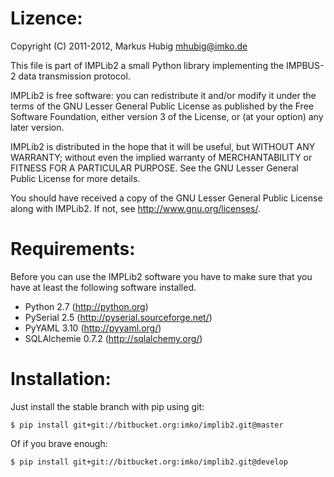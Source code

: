 Lizence:
========

Copyright (C) 2011-2012, Markus Hubig <mhubig@imko.de>

This file is part of IMPLib2 a small Python library implementing
the IMPBUS-2 data transmission protocol.

IMPLib2 is free software: you can redistribute it and/or modify
it under the terms of the GNU Lesser General Public License as
published by the Free Software Foundation, either version 3 of
the License, or (at your option) any later version.

IMPLib2 is distributed in the hope that it will be useful,
but WITHOUT ANY WARRANTY; without even the implied warranty of
MERCHANTABILITY or FITNESS FOR A PARTICULAR PURPOSE. See the
GNU Lesser General Public License for more details.

You should have received a copy of the GNU Lesser General Public
License along with IMPLib2. If not, see <http://www.gnu.org/licenses/>.

Requirements:
=============

Before you can use the IMPLib2 software you have to make sure that
you have at least the following software installed.

- Python 2.7 (http://python.org)
- PySerial 2.5 (http://pyserial.sourceforge.net/)
- PyYAML 3.10 (http://pyyaml.org/)
- SQLAlchemie 0.7.2 (http://sqlalchemy.org/)

Installation:
=============

Just install the stable branch with pip using git:

    $ pip install git+git://bitbucket.org:imko/implib2.git@master

Of if you brave enough:

    $ pip install git+git://bitbucket.org:imko/implib2.git@develop

